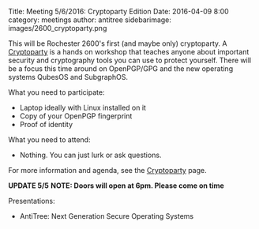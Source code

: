 Title: Meeting 5/6/2016: Cryptoparty Edition
Date: 2016-04-09 8:00 
category: meetings
author: antitree
sidebarimage: images/2600_cryptoparty.png

This will be Rochester 2600's first (and maybe only) cryptoparty. A [Cryptoparty](/pages/cryptoparty.html) is a hands on workshop that teaches anyone about important security and cryptography tools you can use to protect yourself. There will be a focus this time around on OpenPGP/GPG and the new operating systems QubesOS and SubgraphOS. 

What you need to participate:

* Laptop ideally with Linux installed on it
* Copy of your OpenPGP fingerprint
* Proof of identity

What you need to attend:

* Nothing. You can just lurk or ask questions. 

For more information and agenda, see the [Cryptoparty](/pages/cryptoparty.html) page.

**UPDATE 5/5**
**NOTE: Doors will open at 6pm. Please come on time**

Presentations:

* AntiTree: Next Generation Secure Operating Systems
